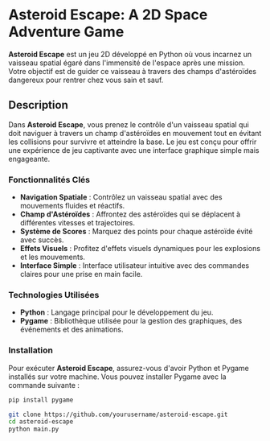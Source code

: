# Asteroid Escape: A 2D Space Adventure Game

**Asteroid Escape** est un jeu 2D développé en Python où vous incarnez un vaisseau spatial égaré dans l'immensité de l'espace après une mission. Votre objectif est de guider ce vaisseau à travers des champs d'astéroïdes dangereux pour rentrer chez vous sain et sauf.

## Description

Dans **Asteroid Escape**, vous prenez le contrôle d'un vaisseau spatial qui doit naviguer à travers un champ d'astéroïdes en mouvement tout en évitant les collisions pour survivre et atteindre la base. Le jeu est conçu pour offrir une expérience de jeu captivante avec une interface graphique simple mais engageante.

### Fonctionnalités Clés

- **Navigation Spatiale** : Contrôlez un vaisseau spatial avec des mouvements fluides et réactifs.
- **Champ d'Astéroïdes** : Affrontez des astéroïdes qui se déplacent à différentes vitesses et trajectoires.
- **Système de Scores** : Marquez des points pour chaque astéroïde évité avec succès.
- **Effets Visuels** : Profitez d'effets visuels dynamiques pour les explosions et les mouvements.
- **Interface Simple** : Interface utilisateur intuitive avec des commandes claires pour une prise en main facile.

### Technologies Utilisées

- **Python** : Langage principal pour le développement du jeu.
- **Pygame** : Bibliothèque utilisée pour la gestion des graphiques, des événements et des animations.

### Installation

Pour exécuter **Asteroid Escape**, assurez-vous d'avoir Python et Pygame installés sur votre machine. Vous pouvez installer Pygame avec la commande suivante :

```bash
pip install pygame

git clone https://github.com/yourusername/asteroid-escape.git
cd asteroid-escape
python main.py
